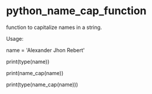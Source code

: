 # python_name_cap_function
function to capitalize names in a string.

Usage:

name = 'Alexander Jhon Rebert'

print(type(name))

print(name_cap(name))

print(type(name_cap(name)))

